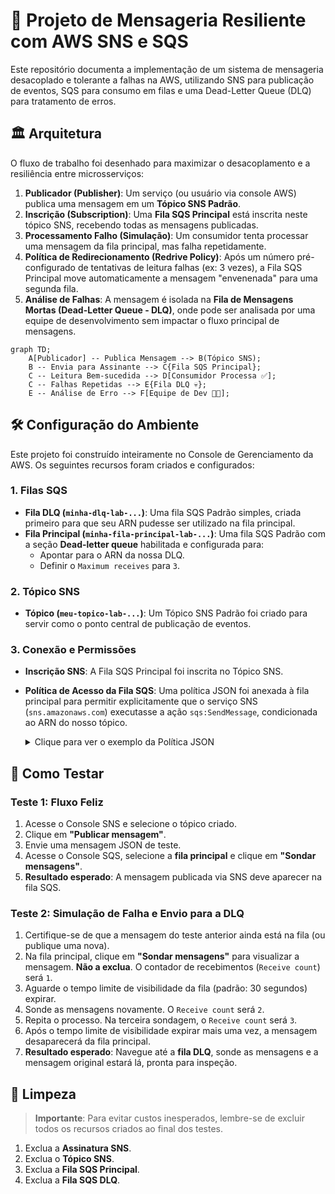 # 🚀 Projeto de Mensageria Resiliente com AWS SNS e SQS

Este repositório documenta a implementação de um sistema de mensageria desacoplado e tolerante a falhas na AWS, utilizando SNS para publicação de eventos, SQS para consumo em filas e uma Dead-Letter Queue (DLQ) para tratamento de erros.

## 🏛️ Arquitetura

O fluxo de trabalho foi desenhado para maximizar o desacoplamento e a resiliência entre microsserviços:

1.  **Publicador (Publisher)**: Um serviço (ou usuário via console AWS) publica uma mensagem em um **Tópico SNS Padrão**. 
2.  **Inscrição (Subscription)**: Uma **Fila SQS Principal** está inscrita neste tópico SNS, recebendo todas as mensagens publicadas. 
3.  **Processamento Falho (Simulação)**: Um consumidor tenta processar uma mensagem da fila principal, mas falha repetidamente.
4.  **Política de Redirecionamento (Redrive Policy)**: Após um número pré-configurado de tentativas de leitura falhas (ex: 3 vezes), a Fila SQS Principal move automaticamente a mensagem "envenenada" para uma segunda fila. 
5.  **Análise de Falhas**: A mensagem é isolada na **Fila de Mensagens Mortas (Dead-Letter Queue - DLQ)**, onde pode ser analisada por uma equipe de desenvolvimento sem impactar o fluxo principal de mensagens. 

```mermaid
graph TD;
    A[Publicador] -- Publica Mensagem --> B(Tópico SNS);
    B -- Envia para Assinante --> C{Fila SQS Principal};
    C -- Leitura Bem-sucedida --> D[Consumidor Processa ✅];
    C -- Falhas Repetidas --> E{Fila DLQ 💀};
    E -- Análise de Erro --> F[Equipe de Dev 👨‍💻];
```

## 🛠️ Configuração do Ambiente

Este projeto foi construído inteiramente no Console de Gerenciamento da AWS. Os seguintes recursos foram criados e configurados:

### 1. Filas SQS

-   **Fila DLQ (`minha-dlq-lab-...`)**: Uma fila SQS Padrão simples, criada primeiro para que seu ARN pudesse ser utilizado na fila principal. 
-   **Fila Principal (`minha-fila-principal-lab-...`)**: Uma fila SQS Padrão com a seção **Dead-letter queue** habilitada e configurada para: 
    -   Apontar para o ARN da nossa DLQ. 
    -   Definir o `Maximum receives` para `3`. 

### 2. Tópico SNS

-   **Tópico (`meu-topico-lab-...`)**: Um Tópico SNS Padrão foi criado para servir como o ponto central de publicação de eventos. 

### 3. Conexão e Permissões

-   **Inscrição SNS**: A Fila SQS Principal foi inscrita no Tópico SNS. 
-   **Política de Acesso da Fila SQS**: Uma política JSON foi anexada à fila principal para permitir explicitamente que o serviço SNS (`sns.amazonaws.com`) executasse a ação `sqs:SendMessage`, condicionada ao ARN do nosso tópico.

    <details>
    <summary>Clique para ver o exemplo da Política JSON</summary>

    ```json
    {
      "Version": "2012-10-17",
      "Statement": [
        {
          "Sid": "Allow-SNS-SendMessage",
          "Effect": "Allow",
          "Principal": {
            "Service": "sns.amazonaws.com"
          },
          "Action": "sqs:SendMessage",
          "Resource": "<ARN_DA_FILA_PRINCIPAL>",
          "Condition": {
            "ArnEquals": {
              "aws:SourceArn": "<ARN_DO_TÓPICO_SNS>"
            }
          }
        }
      ]
    }
    ```
    </details>

## 🧪 Como Testar

### Teste 1: Fluxo Feliz

1.  Acesse o Console SNS e selecione o tópico criado.
2.  Clique em **"Publicar mensagem"**. 
3.  Envie uma mensagem JSON de teste.
4.  Acesse o Console SQS, selecione a **fila principal** e clique em **"Sondar mensagens"**. 
5.  **Resultado esperado**: A mensagem publicada via SNS deve aparecer na fila SQS. 

### Teste 2: Simulação de Falha e Envio para a DLQ

1.  Certifique-se de que a mensagem do teste anterior ainda está na fila (ou publique uma nova).
2.  Na fila principal, clique em **"Sondar mensagens"** para visualizar a mensagem. **Não a exclua**.  O contador de recebimentos (`Receive count`) será `1`. 
3.  Aguarde o tempo limite de visibilidade da fila (padrão: 30 segundos) expirar. 
4.  Sonde as mensagens novamente. O `Receive count` será `2`. 
5.  Repita o processo. Na terceira sondagem, o `Receive count` será `3`. 
6.  Após o tempo limite de visibilidade expirar mais uma vez, a mensagem desaparecerá da fila principal. 
7.  **Resultado esperado**: Navegue até a **fila DLQ**, sonde as mensagens e a mensagem original estará lá, pronta para inspeção. 

## 🧹 Limpeza

> **Importante**: Para evitar custos inesperados, lembre-se de excluir todos os recursos criados ao final dos testes.

1.  Exclua a **Assinatura SNS**. 
2.  Exclua o **Tópico SNS**. 
3.  Exclua a **Fila SQS Principal**. 
4.  Exclua a **Fila SQS DLQ**.